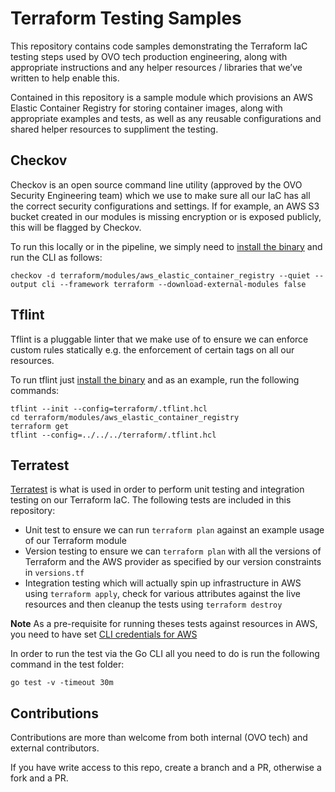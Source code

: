 # Terraform Testing Samples

This repository contains code samples demonstrating the Terraform IaC testing steps used by OVO tech production engineering, along with appropriate instructions and any helper resources / libraries that we’ve written to help enable this.

Contained in this repository is a sample module which provisions an AWS Elastic Container Registry for storing container images, along with appropriate examples and tests, as well as any reusable configurations and shared helper resources to suppliment the testing.

## Checkov
Checkov is an open source command line utility (approved by the OVO Security Engineering team) which we use to make sure all our IaC has all the correct security configurations and settings. If for example, an AWS S3 bucket created in our modules is missing encryption or is exposed publicly, this will be flagged by Checkov. 

To run this locally or in the pipeline, we simply need to [install the binary](https://www.checkov.io/1.Welcome/Quick%20Start.html) and run the CLI as follows:
```
checkov -d terraform/modules/aws_elastic_container_registry --quiet --output cli --framework terraform --download-external-modules false
```

## Tflint
Tflint is a pluggable linter that we make use of to ensure we can enforce custom rules statically e.g. the enforcement of certain tags on all our resources.

To run tflint just [install the binary](https://github.com/terraform-linters/tflint) and as an example, run the following commands:
```
tflint --init --config=terraform/.tflint.hcl
cd terraform/modules/aws_elastic_container_registry
terraform get
tflint --config=../../../terraform/.tflint.hcl
```

## Terratest
[Terratest](https://terratest.gruntwork.io/) is what is used in order to perform unit testing and integration testing on our Terraform IaC. The following tests are included in this repository:
* Unit test to ensure we can run `terraform plan` against an example usage of our Terraform module
* Version testing to ensure we can `terraform plan` with all the versions of Terraform and the AWS provider as specified by our version constraints in `versions.tf`
* Integration testing which will actually spin up infrastructure in AWS using `terraform apply`, check for various attributes against the live resources and then cleanup the tests using `terraform destroy`

**Note** As a pre-requisite for running theses tests against resources in AWS, you need to have set [CLI credentials for AWS](https://docs.aws.amazon.com/cli/latest/userguide/cli-chap-configure.html)

In order to run the test via the Go CLI all you need to do is run the following command in the test folder:
```
go test -v -timeout 30m
```

## Contributions
Contributions are more than welcome from both internal (OVO tech) and external contributors.

If you have write access to this repo, create a branch and a PR, otherwise a fork and a PR.

